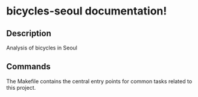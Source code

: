 # bicycles-seoul documentation!

## Description

Analysis of bicycles in Seoul

## Commands

The Makefile contains the central entry points for common tasks related to this project.

